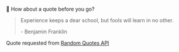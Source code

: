 📣 How about a quote before you go?

> Experience keeps a dear school, but fools will learn in no other.
>
> <p>- Benjamin Franklin</p>

Quote requested from [Random Quotes API](https://github.com/lukePeavey/quotable)

